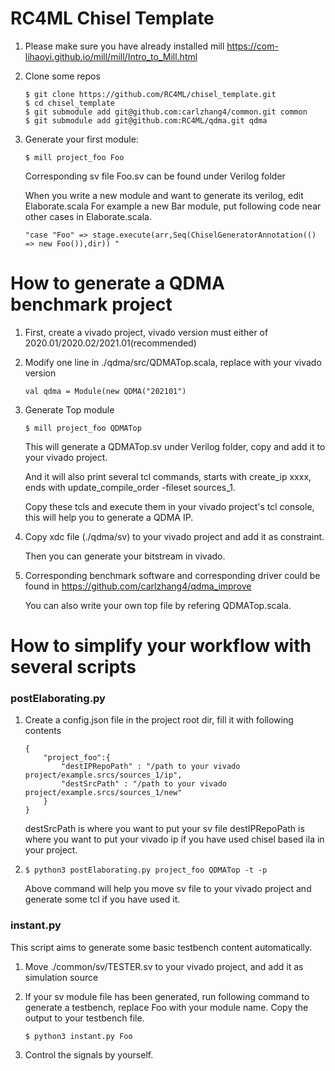 # RC4ML Chisel Template

1. Please make sure you have already installed mill https://com-lihaoyi.github.io/mill/mill/Intro_to_Mill.html

2. Clone some repos
	```
	$ git clone https://github.com/RC4ML/chisel_template.git
	$ cd chisel_template
	$ git submodule add git@github.com:carlzhang4/common.git common
	$ git submodule add git@github.com:RC4ML/qdma.git qdma
	```

3. Generate your first module:
	```
	$ mill project_foo Foo
	```
	Corresponding sv file Foo.sv can be found under Verilog folder

	When you write a new module and want to generate its verilog, edit Elaborate.scala
	For example a new Bar module, put following code near other cases in Elaborate.scala.
	```
	"case "Foo" => stage.execute(arr,Seq(ChiselGeneratorAnnotation(() => new Foo()),dir)) "
	```


# How to generate a QDMA benchmark project

1. First, create a vivado project, vivado version must either of 2020.01/2020.02/2021.01(recommended)

2. Modify one line in ./qdma/src/QDMATop.scala, replace with your vivado version
	```
	val qdma = Module(new QDMA("202101")
	```

3. Generate Top module
	```
	$ mill project_foo QDMATop
	```
	This will generate a QDMATop.sv under Verilog folder, copy and add it to your vivado project. 

	And it will also print several tcl commands, starts with create_ip xxxx, ends with update_compile_order -fileset sources_1.

	Copy these tcls and execute them in your vivado project's tcl console, this will help you to generate a QDMA IP.

4. Copy xdc file (./qdma/sv) to your vivado project and add it as constraint.

	Then you can generate your bitstream in vivado.

5. Corresponding benchmark software and corresponding driver could be found in https://github.com/carlzhang4/qdma_improve

	You can also write your own top file by refering QDMATop.scala.


# How to simplify your workflow with several scripts


### postElaborating.py

1. Create a config.json file in the project root dir, fill it with following contents
	```
	{
		"project_foo":{
			"destIPRepoPath" : "/path to your vivado project/example.srcs/sources_1/ip",
			"destSrcPath" : "/path to your vivado project/example.srcs/sources_1/new"
		}
	}
	```
	destSrcPath is where you want to put your sv file
	destIPRepoPath is where you want to put your vivado ip if you have used chisel based ila in your project.

2. 
	```
	$ python3 postElaborating.py project_foo QDMATop -t -p
	```
	Above command will help you move sv file to your vivado project and generate some tcl if you have used it.


### instant.py
This script aims to generate some basic testbench content automatically.

1. Move ./common/sv/TESTER.sv to your vivado project, and add it as simulation source

2. If your sv module file has been generated, run following command to generate a testbench, replace Foo with your module name. Copy the output to your testbench file.
	```
	$ python3 instant.py Foo
	```

3. Control the signals by yourself.